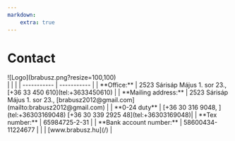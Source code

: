 ```yaml
---
markdown:
    extra: true
---
```

# **Contact**

<div class="table table-striped table-responsive-lg table-hidden-border grid-table" markdown="1">

<div markdown="1">
![Logo](brabusz.png?resize=100,100)
</div>

<div markdown="1">
| | |
| ----------- | ----------- |
| **Office:** | 	2523 Sárisáp Május 1. sor 23., [+36 33 450 610](tel:+3633450610) |
| **Mailing address:** | 2523 Sárisáp Május 1. sor 23.,  [brabusz2012@gmail.com](mailto:brabusz2012@gmail.com) |
| **0-24 duty** | [+36 30 316 9048,   ](tel:+36303169048) [+36 30 339 2925 48](tel:+36303169048)|
| **Tex number:** | 	65984725-2-31 |
| **Bank account number:** | 	58600434-11224677 |
| | [www.brabusz.hu](/) |
</div>

</div>
